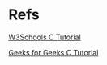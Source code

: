 # Refs

[W3Schools C Tutorial](https://www.w3schools.com/c/)

[Geeks for Geeks C Tutorial](https://www.geeksforgeeks.org/c-programming-language)
